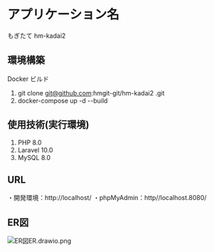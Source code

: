 # アプリケーション名
もぎたて
hm-kadai2

## 環境構築
Docker ビルド
1. git clone git@github.com:hmgit-git/hm-kadai2
.git
2. docker-compose up -d --build


## 使用技術(実行環境)
1. PHP 8.0
2. Laravel 10.0
3. MySQL 8.0

## URL
・開発環境：http://localhost/ 
・phpMyAdmin：http//localhost.8080/

## ER図

![ER図](ER.drawio.png)ER.drawio.png
